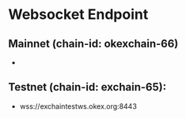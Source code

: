 # Websocket Endpoint

## Mainnet (chain-id: okexchain-66)
- 

## Testnet (chain-id: exchain-65):
- wss://exchaintestws.okex.org:8443 


